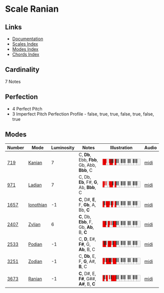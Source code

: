 # Scale Ranian

## Links

- [Documentation](README.md)
- [Scales Index](Scales.md)
- [Modes Index](Modes.md)
- [Chords Index](Chords.md)

## Cardinality

7 Notes

## Perfection

- 4 Perfect Pitch
- 3 Imperfect Pitch
Perfection Profile - false, true, true, false, true, false, true

## Modes

| Number | Mode | Luminosity | Notes | Illustration | Audio |
|--------|------|------------|-------|--------------|-------|
| [719](https://ianring.com/musictheory/scales/719) | [Kanian](ModeKanian.md) | 7 | C, **Db**, Ebb, **Fbb**, Gb, Abb, **Bbb**, C | ![CNaturalKanian](ModeCNaturalKanian.png) | [midi](https://github.com/edipermadi/music/blob/main/docs/ModeCNaturalKanian.mid?raw=true) | 
| [971](https://ianring.com/musictheory/scales/971) | [Ladian](ModeLadian.md) | 7 | C, Db, **Eb**, F#, **G**, Ab, **Bbb**, C | ![CNaturalLadian](ModeCNaturalLadian.png) | [midi](https://github.com/edipermadi/music/blob/main/docs/ModeCNaturalLadian.mid?raw=true) | 
| [1657](https://ianring.com/musictheory/scales/1657) | [Ionothian](ModeIonothian.md) | -1 | **C**, D#, **E**, F, **Gb**, A, Bb, **C** | ![CNaturalIonothian](ModeCNaturalIonothian.png) | [midi](https://github.com/edipermadi/music/blob/main/docs/ModeCNaturalIonothian.mid?raw=true) | 
| [2407](https://ianring.com/musictheory/scales/2407) | [Zylian](ModeZylian.md) | 6 | **C**, Db, **Ebb**, F, Gb, **Ab**, B, **C** | ![CNaturalZylian](ModeCNaturalZylian.png) | [midi](https://github.com/edipermadi/music/blob/main/docs/ModeCNaturalZylian.mid?raw=true) | 
| [2533](https://ianring.com/musictheory/scales/2533) | [Podian](ModePodian.md) | -1 | C, **D**, E#, **F#**, G, **Ab**, B, C | ![CNaturalPodian](ModeCNaturalPodian.png) | [midi](https://github.com/edipermadi/music/blob/main/docs/ModeCNaturalPodian.mid?raw=true) | 
| [3251](https://ianring.com/musictheory/scales/3251) | [Zodian](ModeZodian.md) | -1 | C, **Db**, E, F, **G**, A#, **B**, C | ![CNaturalZodian](ModeCNaturalZodian.png) | [midi](https://github.com/edipermadi/music/blob/main/docs/ModeCNaturalZodian.mid?raw=true) | 
| [3673](https://ianring.com/musictheory/scales/3673) | [Ranian](ModeRanian.md) | -1 | **C**, D#, E, **F#**, G##, **A#**, B, **C** | ![CNaturalRanian](ModeCNaturalRanian.png) | [midi](https://github.com/edipermadi/music/blob/main/docs/ModeCNaturalRanian.mid?raw=true) | 
